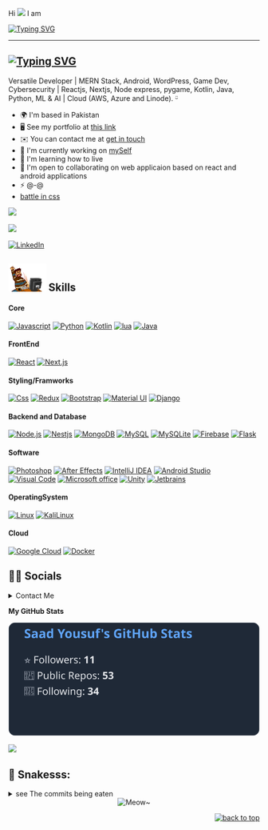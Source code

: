 <div id="tap"> </div>
<p>
  
Hi ![](https://user-images.githubusercontent.com/18350557/176309783-0785949b-9127-417c-8b55-ab5a4333674e.gif) I am 

 [![Typing SVG](https://readme-typing-svg.demolab.com?font=Indie+Flower&duration=1000&pause=500&color=1AF2F7&center=true&vCenter=true&width=70&height=35&lines=Saad;%D8%B3%D8%B9%D8%AF;%E3%82%B5%E3%83%BC%E3%83%89;%EC%82%AC%EB%93%9C;%E8%90%A8%E9%98%BF%E5%BE%B7;%E0%B0%B8%E0%B0%BE%E0%B0%A6%E0%B1%8D)](https://git.io/typing-svg)
</p>

-----
<!--
<a href="https://git.io/typing-svg"><img src="https://readme-typing-svg.demolab.com?font=Indie+Flower&weight=500&size=21&pause=1000&color=10EAF7&width=435&lines=I'm+Syed+Saad+Yousuf+Raza;I+am+a+frontend+and+backend+developer;I+am+a+web+and+android+developer;I+am+from+Pakistan" alt="Typing SVG" /></a>
-->

[![Typing SVG](https://readme-typing-svg.demolab.com?font=Indie+Flower&pause=1000&center=true&vCenter=true&width=435&lines=I'm+Syed+Saad+Yousuf+Raza;I+am+a+frontend+and+backend+developer;I+am+a+web+and+android+developer;I+am+from+Pakistan)](https://git.io/typing-svg)
-----

Versatile Developer | MERN Stack, Android, WordPress, Game Dev, Cybersecurity | Reactjs, Nextjs, Node express, pygame, Kotlin, Java, Python, ML & AI | Cloud (AWS, Azure and Linode). ᵕ̈

*   🌍  I'm based in Pakistan
*   🖥️  See my portfolio at [this link](https://github.com/bluekitsune-sad/portfolio-2025)
*   ✉️  You can contact me at [get in touch](mailto:saadshaan619@gmail.com)
*   🚀  I'm currently working on [mySelf](https://github.com/bluekitsune-sad/mentalHealthAnalyzer)
*   🧠  I'm learning how to live
*   🤝  I'm open to collaborating on web applicaion based on react and android applications
*   ⚡  @-@
*   [battle in css](https://cssbattle.dev/)


<a href="https://www.fiverr.com/saadyousuf64" target="_blank" rel="noreferrer"><img src="https://img.shields.io/badge/Fiverr-1DBF73.svg?style=for-the-badge&logo=Fiverr&logoColor=white" /></a>

<a href="https://www.x.com/@sad_yosuf" target="_blank" rel="noreferrer"><img src="https://img.shields.io/twitter/follow/sad_yosuf?logo=twitter&style=for-the-badge&color=0891b2&labelColor=1c1917" /></a>

[![LinkedIn](https://img.shields.io/badge/LinkedIn-0077B5?style=for-the-badge&logo=linkedin&logoColor=white)](https://www.linkedin.com/in/syed-saad-yousuf-raza-a83389243)

<h2> <img src="https://github.com/bluekitsune-sad/bluekitsune-sad/blob/main/assets/programming.gif" width=15% /> Skills</h2> 
  <p align="left">
    <h4>Core</h4>
    <a href="https://www.Javascript.com/"><img src="https://cdn.worldvectorlogo.com/logos/javascript-1.svg" alt="Javascript" width="36" height="36"></a>
    <a href="https://www.python.org/"><img src="https://cdn.worldvectorlogo.com/logos/python-5.svg" alt="Python" width="36" height="36"></a>
    <a href="https://kotlinlang.org/"><img src="https://cdn.worldvectorlogo.com/logos/kotlin-1.svg" alt="Kotlin" width="36" height="36"></a>
    <a href="https://www.lua.org/"><img src="https://cdn.worldvectorlogo.com/logos/lua-5.svg" alt="lua" width="36" height="36"></a>
    <a href="https://www.java.com/en/"><img src="https://cdn.worldvectorlogo.com/logos/java-4.svg" alt="Java" width="36" height="36"></a>
    <h4>FrontEnd</h4>
    <a href="https://react.dev/"><img src="https://cdn.worldvectorlogo.com/logos/react-2.svg" alt="React" width="36" height="36"></a>
    <a href="https://nextjs.org/"><img src="https://www.drupal.org/files/styles/grid-3-2x/public/project-images/nextjs-icon-dark-background.png?itok=0YHs2vTR" alt="Next.js" width="36" height="36" ></a>
<!--     <a href="https://jquery.com/"><img src="https://cdn.worldvectorlogo.com/logos/jquery-4.svg" alt="jQuery" width="36" height="36"></a> -->
    <h4>Styling/Framworks</h4>
    <a href="https://sass-lang.com/"><img src="https://cdn.worldvectorlogo.com/logos/sass-1.svg" alt="Css" width="36" height="36"></a>
    <a href="https://redux.js.org/"><img src="https://cdn.worldvectorlogo.com/logos/redux.svg" alt="Redux" width="36" height="36"></a>
    <a href="https://getbootstrap.com/docs/5.0/getting-started/introduction/"><img src="https://cdn.worldvectorlogo.com/logos/bootstrap-5-1.svg" alt="Bootstrap" width="36" height="36"></a>
    <a href="https://mui.com/"><img src="https://cdn.worldvectorlogo.com/logos/material-ui-1.svg" alt="Material UI" width="36" height="36"></a>
    <a href="https://www.djangoproject.com/"><img src="https://cdn.worldvectorlogo.com/logos/django.svg" alt="Django" width="36" height="36"></a>
    <h4>Backend and Database</h4>
    <a href="https://nodejs.org/en"><img src="https://cdn.worldvectorlogo.com/logos/nodejs-icon.svg" alt="Node.js" width="36" height="36"></a>
    <a href="https://nestjs.org/en"><img src="https://nestjs.com/logo-small-gradient.d792062c.svg" alt="Nestjs" width="36" height="36"></a>
    <a href="https://www.mongodb.com/"><img src="https://cdn.worldvectorlogo.com/logos/mongodb-icon-1.svg" alt="MongoDB" width="36" height="36"></a>
    <a href="https://www.mysql.com/"><img src="https://cdn.worldvectorlogo.com/logos/mysql-logo-pure.svg" alt="MySQL" width="36" height="36"></a>
    <a href="https://www.sqlite.org/index.html"><img src="https://cdn.worldvectorlogo.com/logos/sqlite-1.svg" alt="MySQLite" width="36" height="36"></a>
    <a href="https://firebase.google.com/"><img src="https://cdn.worldvectorlogo.com/logos/firebase-1.svg" alt="Firebase" width="36" height="36"></a>
    <a href="https://flask.palletsprojects.com/en/2.3.x/"><img src="https://flask.palletsprojects.com/en/stable/_images/flask-name.svg" alt="Flask" width="56" height="56"></a>
<!--     <h4>Others</h4> -->
    <h4>Software</h4>
    <a href="https://www.adobe.com/"><img src="https://cdn.worldvectorlogo.com/logos/photoshop-cc-4.svg" alt="Photoshop" width="36" height="36"></a>
    <a href="https://www.adobe.com/"><img src="https://cdn.worldvectorlogo.com/logos/after-effects-2019.svg" alt="After Effects" width="36" height="36"></a>
    <a href="https://www.jetbrains.com/idea/"><img src="https://cdn.worldvectorlogo.com/logos/intellij-idea-1.svg" alt="IntelliJ IDEA" width="36" height="36""></a>
    <a href="https://developer.android.com/"><img src="https://cdn.worldvectorlogo.com/logos/android-logomark.svg" alt="Android Studio" width="36" height="36""></a>
    <a href="https://code.visualstudio.com/"><img src="https://cdn.worldvectorlogo.com/logos/visual-studio-code-1.svg" alt="Visual Code" width="36" height="36""></a>
    <a href="https://www.microsoft.com"><img src="https://cdn.worldvectorlogo.com/logos/office-2.svg" alt="Microsoft office" width="36" height="36""></a>
    <a href="https://unity.com/"><img src="https://cdn.sanity.io/images/fuvbjjlp/production/36cbc8ae92c7711afb9ab1ec9f7174863f4d7c19-22x24.svg" alt="Unity" width="36" height="36""></a>
    <a href="https://www.jetbrains.com/" target="_blank" rel="noreferrer"><img src="https://cdn.worldvectorlogo.com/logos/jetbrains-1.svg" width="36" height="36" alt="Jetbrains" /></a>
    <h4>OperatingSystem</h4>
    <a href="https://www.linux.org/"><img src="https://cdn.worldvectorlogo.com/logos/linux-tux.svg" alt="Linux" width="36" height="36"></a>
    <a href="https://www.kali.org/"><img src="https://cdn.worldvectorlogo.com/logos/kali-1.svg" alt="KaliLinux" width="56" height="56"></a>
    <h4>Cloud</h4>
    <a href="https://cloud.google.com/" target="_blank" rel="noreferrer"><img src="https://raw.githubusercontent.com/danielcranney/readme-generator/main/public/icons/skills/googlecloud-colored.svg" width="36" height="36" alt="Google Cloud" /></a>
    <a href="https://www.docker.com/" target="_blank" rel="noreferrer"><img src="https://cdn.worldvectorlogo.com/logos/docker-4.svg" width="36" height="36" alt="Docker" /></a>
</p>

                    
<h2> 🤙🏻 Socials</h2> 
<details>
  <summary>Contact Me</summary>                
  <p align="left"> 
  <a href="https://www.github.com/bluekitsune-sad" target="_blank" rel="noreferrer"> <picture> <source media="(prefers-color-scheme: dark)" srcset="https://raw.githubusercontent.com/danielcranney/readme-generator/main/public/icons/socials/github-dark.svg" /> <source media="(prefers-color-scheme: light)" srcset="https://raw.githubusercontent.com/danielcranney/readme-generator/main/public/icons/socials/github.svg" /> <img src="https://raw.githubusercontent.com/danielcranney/readme-generator/main/public/icons/socials/github.svg" width="32" height="32" /> </picture> </a> 
  <!--   <a href="https://www.linkedin.com/in/syed-saad-yousuf-raza-a83389243"><img src="https://cdn.worldvectorlogo.com/logos/linkedin-icon-2.svg" alt="Linkedin" width="36" height="36""></a>
  </a> -->
  <a href="https://www.x.com/@sad_yosuf" target="_blank" rel="noreferrer"> <picture> <source media="(prefers-color-scheme: dark)" srcset="https://raw.githubusercontent.com/danielcranney/readme-generator/main/public/icons/socials/twitter-dark.svg" />       <source media="(prefers-color-scheme: light)" srcset="https://raw.githubusercontent.com/danielcranney/readme-generator/main/public/icons/socials/twitter.svg" /> <img src="https://raw.githubusercontent.com/danielcranney/readme-generator/main/public/icons/socials/twitter.svg" width="32" height="32" /> </picture> 
  </a>
  </p>
</details>

<b>My GitHub Stats</b>

<!--
![Saad Yousuf's GitHub Stats](profileCardCreation/github_stats_card.svg) 
-->

<!--
![Saad Yousuf's GitHub Stats](https://github.com/bluekitsune-sad/bluekitsune-sad/blob/main/profileCardCreation/github_stats_card.svg) 
-->
![Saad Yousuf's GitHub Stats](https://github.com/bluekitsune-sad/bluekitsune-sad/blob/stats-card/profileCardCreation/github_stats_card.svg) 

<!--
<a href="http://www.github.com/bluekitsune-sad"><img src="https://github-readme-stats.vercel.app/api?username=bluekitsune-sad&show_icons=true&hide=&count_private=true&title_color=3382ed&text_color=f97316&icon_color=0891b2&bg_color=1c1917&hide_border=true&show_icons=true" alt="bluekitsune-sad's GitHub stats" /></a>
-->


<!--
[![GitHub Streak](https://github-readme-streak-stats.herokuapp.com?user=bluekitsune-sad&theme=chartreuse-dark&hide_border=true&background=2B0202)](https://git.io/streak-stats)
-->

![](https://github-readme-stats.vercel.app/api/top-langs?username=bluekitsune-sad&theme=midnight-purple&hide_border=false&include_all_commits=false&count_private=false&layout=compact)

<!-- <h2>😅 Joke of the day</h2>
<details>
    <summary>See joke</summary>
    <a href="https://github.com/ABSphreak/readme-jokes">
        <img src="https://readme-jokes.vercel.app/api?theme=tokyonight&hideBorder" alt="Jokes Card" />
    </a>
</details>
<h2> ✍️ Random Dev Quote</h2> 
<details>
  <summary>see Quote</summary>
  <img src="https://quotes-github-readme.vercel.app/api?type=horizontal&theme=tokyonight" alt="Quote not for you"/>
</details> -->

<h2> 🐍 Snakesss:</h2> 
<details>
  <summary>see The commits being eaten</summary>
  <picture>
    <source media="(prefers-color-scheme: dark)" srcset="https://raw.githubusercontent.com/bluekitsune-sad/Commit-Snake/output/github-contribution-grid-snake-dark.svg">
    <source media="(prefers-color-scheme: light)" srcset="https://raw.githubusercontent.com/bluekitsune-sad/Commit-Snake/output/github-contribution-grid-snake.svg">
    <img alt="github contribution grid snake animation" src="https://raw.githubusercontent.com/bluekitsune-sad/Commit-Snake/output/github-contribution-grid-snake.svg">
  </picture>
  
</details>

<!--/media.giphy.com/media/WUlplcMpOCEmTGBtBW/giphy.gif-->
<!--🐱CAT-->
<div align="center" ><img alt="Meow~" width="200px" height="200px" src="https://github.com/bluekitsune-sad/bluekitsune-sad/blob/main/assets/catCode.gif"></div>

<!--<p align="right"><a href="#tap"><img src="https://img.shields.io/static/v1?label&message=back+to+top&color=10EAF7&style=flat&logo" alt="back to top" /></a></p>-->
<p align="right"><a href="#tap"><img src="https://img.shields.io/static/v1?label&message=back+to+top&color=09092a&style=flat&logo" alt="back to top" /></a></p>
